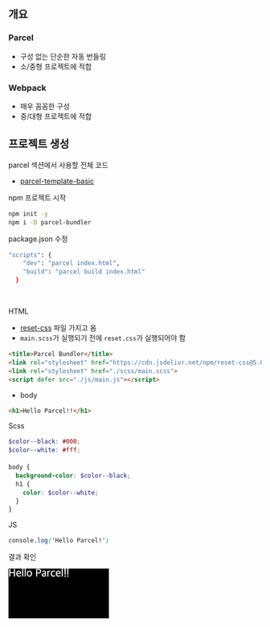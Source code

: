 ## 개요

### Parcel

- 구성 없는 단순한 자동 번들링
- 소/중형 프로젝트에 적합

### Webpack

- 매우 꼼꼼한 구성
- 중/대형 프로젝트에 적합

## 프로젝트 생성

parcel 섹션에서 사용할 전체 코드
- [parcel-template-basic](https://github.com/plutoin/parcel-template-basic)

npm 프로젝트 시작

```bash
npm init -y
npm i -D parcel-bundler
```

package.json 수정

```bash
"scripts": {
    "dev": "parcel index.html",
    "build": "parcel build index.html"
  }
```

<br/>

HTML

- [reset-css](https://www.jsdelivr.com/package/npm/reset-css) 파일 가지고 옴
- `main.scss`가 실행되기 전에 `reset.css`가 실행되어야 함

```html
<title>Parcel Bundler</title>
<link rel="stylesheet" href="https://cdn.jsdelivr.net/npm/reset-css@5.0.1/reset.min.css">
<link rel="stylesheet" href="./scss/main.scss">
<script defer src="./js/main.js"></script>
```

- body

```html
<h1>Hello Parcel!!</h1>
```


Scss

```scss
$color--black: #000;
$color--white: #fff;

body {
  background-color: $color--black;
  h1 {
    color: $color--white;
  }
}
```

JS

```scss
console.log('Hello Parcel!')
```

결과 확인

<img src="../images/1-1.png" width="200px" />